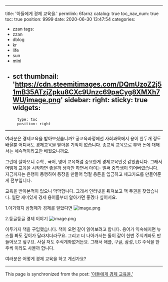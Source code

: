 
---
title: '아들에게 경제 교육을.'
permlink: 6farnz
catalog: true
toc_nav_num: true
toc: true
position: 9999
date: 2020-06-30 13:47:54
categories:
- zzan
tags:
- zzan
- dblog
- kr
- life
- sun
- mini
- sct
thumbnail: 'https://cdn.steemitimages.com/DQmUzoZ2j51mB35ATzjZpku8CXc9Unzc69paCyg8XMXh7WU/image.png'
sidebar:
    right:
        sticky: true
widgets:
    -
        type: toc
        position: right
---


여러분은 경제교육을 받아보셨습니까? 
공교육과정에선 사회과목에서 용어 한두개 정도 배울뿐 어디서도 경제교육을 받아본 기억이 없습니다. 
종교적 교육으로 부와 돈에 대해서는 세속적이라고만 배웠으니까요.

그런데 살아보니 수학 , 국어, 영어 교육처럼 중요한게 경제교육인것 같았습니다. 
그래서 어떻게 교육을 시작하면 좋을까 생각만 하면서 아이는 벌써 중학생이 되어버렸습니다. 
지금까지는 은행이 동행하여 통장을 만들어 명절 용돈을 입금하고 체크카드를 만들어준게 전부입니다. 

교육을 받아본적이 없으니 막막합니다. 그래서 인터넷을 뒤져보고 책 두권을 찾았습니다. 일단 재미있게 경제 용어들부터 알아가면 좋겠다 싶어서요. 

1.아기돼지 삼형제가 경제를 알았다면
![image.png](https://cdn.steemitimages.com/DQmUzoZ2j51mB35ATzjZpku8CXc9Unzc69paCyg8XMXh7WU/image.png)

2.둥글둥글 경제 이야기
![image.png](https://cdn.steemitimages.com/DQmZ892N5sC9kk932hd5Zps1pmQE8RoRy1XkELRESmRa2fw/image.png)


이두가지 책을 구입했습니다. 책이 오면 같이 읽어보려고 합니다. 용어가 익숙해지면 뉴스를 봐도 깊이가 달라지더라구요. 
그리고 더 나아가서는 둘이 같이 한번 주식계좌도 만들어보고 싶구요. 사실 저도 주식계좌없거든요. 그래서 애플, 구글, 삼성, LG 주식을 한주씩 이라도 사볼까 합니다. 

여러분은 어떻게 경제 교육을 하고 계신가요?

- - -

This page is synchronized from the post: ['아들에게 경제 교육을.'](https://steemit.com/@kingbit/6farnz)
